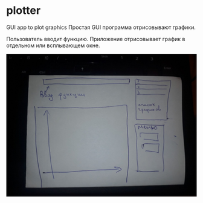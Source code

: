 # plotter
GUI app to plot graphics
Простая GUI программа отрисовывают графики.

Пользователь вводит функцию. Приложение отрисовывает график в отдельном или всплывающем окне. 

![alt text](gui_py.jpg)
